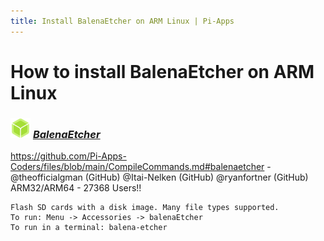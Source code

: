 ```yaml
---
title: Install BalenaEtcher on ARM Linux | Pi-Apps
---
```

# How to install BalenaEtcher on ARM Linux

### <img src="/img/app-icons/BalenaEtcher/icon-64.png" height=32> ***[BalenaEtcher](https://github.com/Botspot/pi-apps/tree/master/apps/BalenaEtcher)***
https://github.com/Pi-Apps-Coders/files/blob/main/CompileCommands.md#balenaetcher - @theofficialgman (GitHub)
@Itai-Nelken (GitHub)
@ryanfortner (GitHub)<br />
ARM32/ARM64 - 27368 Users!!
```
Flash SD cards with a disk image. Many file types supported.
To run: Menu -> Accessories -> balenaEtcher
To run in a terminal: balena-etcher
```
